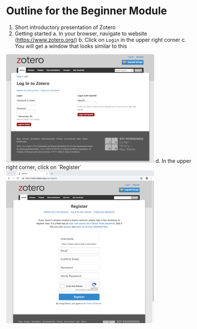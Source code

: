# Outline for the Beginner Module

1. Short introductory presentation of Zotero
2. Getting started
a. In your browser, navigate to website (https://www.zotero.org/)
b. Click on `Login` in the upper right corner
c. You will get a window that looks similar to this

<img src="/images/snapshot_zotero_login.png" alt="Zotero.org login page" width="400"/>
d. In the upper right corner, click on `Register`  
<img src="/images/snapshot_zotero_register.png" alt="Zotero.org register form" width="400"/>
  
  
<!--stackedit_data:
eyJoaXN0b3J5IjpbMTY1OTAzNzU5M119
-->
